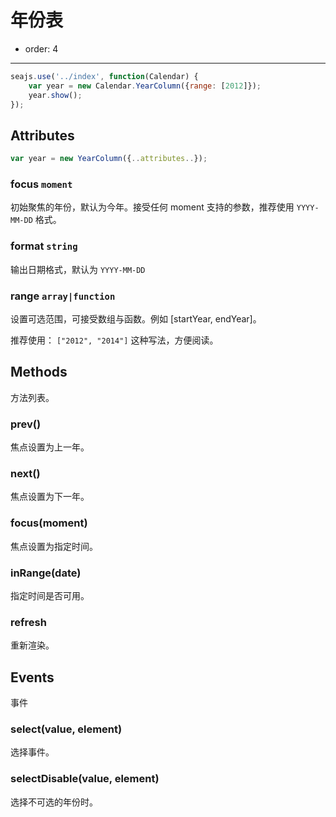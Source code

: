 # 年份表

- order: 4

------------

<style type="text/css">
.ui-calendar-year {
position: absolute;
top: 160px;
right: 10%;
}
</style>


````javascript
seajs.use('../index', function(Calendar) {
    var year = new Calendar.YearColumn({range: [2012]});
    year.show();
});
````

## Attributes

```javascript
var year = new YearColumn({..attributes..});
```

### focus `moment`

初始聚焦的年份，默认为今年。接受任何 moment 支持的参数，推荐使用 `YYYY-MM-DD` 格式。


### format `string`

输出日期格式，默认为 `YYYY-MM-DD`


### range `array|function`

设置可选范围，可接受数组与函数。例如 [startYear, endYear]。

推荐使用： `["2012", "2014"]` 这种写法，方便阅读。


## Methods

方法列表。

### prev()

焦点设置为上一年。

### next()

焦点设置为下一年。

### focus(moment)

焦点设置为指定时间。

### inRange(date)

指定时间是否可用。

### refresh

重新渲染。

## Events

事件

### select(value, element)

选择事件。

### selectDisable(value, element)

选择不可选的年份时。
